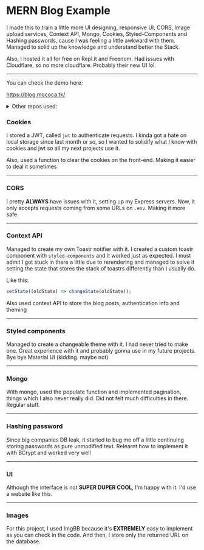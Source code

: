# MERN Blog Example

I made this to train a little more UI designing, responsive UI, CORS, Image upload services, Context API, Mongo, Cookies, Styled-Components and Hashing passwords, cause I was feeling a little awkward with them. Managed to solid up the knowledge and understand better the Stack.

Also, I hosted it all for free on Repl.it and Freenom. Had issues with Cloudflare, so no more cloudflare. Probably their new UI lol.

---
You can check the demo here:

https://blog.mococa.tk/

<details>
  <summary>Other repos used:</summary>

  > https://github.com/mococa/mern-blog-api

  > https://github.com/mococa/mern-blog-frontend

</details>

### Cookies

I stored a JWT, called `jwt` to authenticate requests. I kinda got a hate on local storage since last month or so, so I wanted to solidify what I know with cookies and jwt so all my next projects use it.

Also, used a function to clear the cookies on the front-end. Making it easier to deal it sometimes

---

### CORS

I pretty **ALWAYS** have issues with it, setting up my Express servers. Now, it only accepts requests coming from some URLs on `.env`. Making it more safe.

---

### Context API

Managed to create my own Toastr notifier with it. I created a custom toastr component with `styled-components` and it worked just as expected. I must admit I got stuck in there a little due to rerendering and managed to solve it setting the state that stores the stack of toastrs differently than I usually do.

Like this:

```js
setState((oldState) => changeState(oldState));
```

Also used context API to store the blog posts, authentication info and theming

---

### Styled components

Managed to create a changeable theme with it. I had never tried to make one. Great experience with it and probably gonna use in my future projects. Bye bye Material UI (kidding. maybe not)

---

### Mongo

With mongo, used the populate function and implemented pagination, things which I also never really did. Did not felt much difficulties in there. Regular stuff.

---

### Hashing password

Since big companies DB leak, it started to bug me off a little continuing storing passwords as pure unmodified text. Relearnt how to implement it with BCrypt and worked very well

---

### UI

Although the interface is not **SUPER DUPER COOL**, I'm happy with it. I'd use a website like this.

---

### Images

For this project, I used ImgBB because it's **EXTREMELY** easy to implement as you can check in the code. And then, I store only the returned URL on the database.
